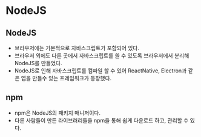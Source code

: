 # NodeJS

## NodeJS
- 브라우저에는 기본적으로 자바스크립트가 포함되어 있다.
- 브라우저 외에도 다른 곳에서 자바스크립트를 쓸 수 있도록 브라우저에서 분리해 NodeJS를 만들었다.
- NodeJS로 인해 자바스크립트를 컴파일 할 수 있어 ReactNative, Electron과 같은 앱을 만들수 있는 프레임워크가 등장했다.

## npm
- npm은 NodeJS의 패키지 매니저이다.
- 다른 사람들이 만든 라이브러리들을 npm을 통해 쉽게 다운로드 하고, 관리할 수 있다.
